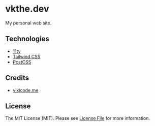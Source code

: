 # vkthe.dev

My personal web site.

## Technologies

- [11ty](https://www.11ty.dev/)
- [Tailwind CSS](https://tailwindcss.com/)
- [PostCSS](https://postcss.org/)

## Credits

- [vikicode.me](https://github.com/viashchuk/vikicode.me)

## License

The MIT License (MIT). Please see [License File](LICENSE) for more information.
